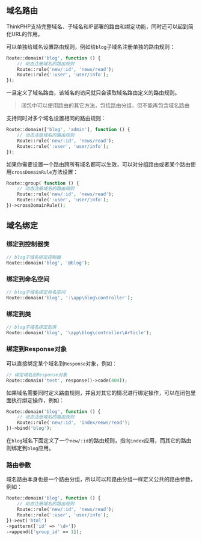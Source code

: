 ## 域名路由

ThinkPHP支持完整域名、子域名和IP部署的路由和绑定功能，同时还可以起到简化URL的作用。

可以单独给域名设置路由规则，例如给`blog`子域名注册单独的路由规则：

```php
Route::domain('blog', function () {
    // 动态注册域名的路由规则
    Route::rule('new/:id', 'news/read');
    Route::rule(':user', 'user/info');
});
```

一旦定义了域名路由，该域名的访问就只会读取域名路由定义的路由规则。

> 闭包中可以使用路由的其它方法，包括路由分组，但不能再包含域名路由

支持同时对多个域名设置相同的路由规则：

```php
Route::domain(['blog', 'admin'], function () {
    // 动态注册域名的路由规则
    Route::rule('new/:id', 'news/read');
    Route::rule(':user', 'user/info');
});
```

如果你需要设置一个路由跨所有域名都可以生效，可以对分组路由或者某个路由使用`crossDomainRule`方法设置：

```php
Route::group( function () {
    // 动态注册域名的路由规则
    Route::rule('new/:id', 'news/read');
    Route::rule(':user', 'user/info');
})->crossDomainRule();
```

## 域名绑定

### 绑定到控制器类

```php
// blog子域名绑定控制器
Route::domain('blog', '@blog');
```

### 绑定到命名空间

```php
// blog子域名绑定命名空间
Route::domain('blog', ':\app\blog\controller');
```

### 绑定到类

```php
// blog子域名绑定到类
Route::domain('blog', '\app\blog\controller\Article');
```

### 绑定到Response对象

可以直接绑定某个域名到`Response`对象，例如：

```php
// 绑定域名到Response对象
Route::domain('test', response()->code(404));
```

如果域名需要同时定义路由规则，并且对其它的情况进行绑定操作，可以在闭包里面执行绑定操作，例如：

```php
Route::domain('blog', function () {
    // 动态注册域名的路由规则
    Route::rule('new/:id', 'index/news/read');
})->bind('blog');
```

在`blog`域名下面定义了一个`new/:id`的路由规则，指向`index`应用，而其它的路由则绑定到`blog`应用。

### 路由参数

域名路由本身也是一个路由分组，所以可以和路由分组一样定义公共的路由参数，例如：

```php
Route::domain('blog', function () {
    // 动态注册域名的路由规则
    Route::rule('new/:id', 'news/read');
    Route::rule(':user', 'user/info');
})->ext('html')
->pattern(['id' => '\d+'])
->append(['group_id' => 1]);
```



